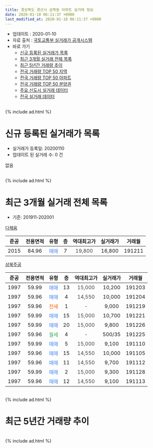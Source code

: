 ```yaml
---
title: 경상북도 경산시 삼북동 아파트 실거래 정보
date: 2020-01-10 06:11:37 +0900
last_modified_at: 2020-01-10 06:11:37 +0900
---
```


* 업데이트 : 2020-01-10
* 자료 출처 : [국토교통부 실거래가 공개시스템](http://rt.molit.go.kr)
* 바로 가기
    * [신규 등록된 실거래가 목록](#신규-등록된-실거래가-목록)
    * [최근 3개월 실거래 전체 목록](#최근-3개월-실거래-전체-목록)
    * [최근 5년간 거래량 추이](#최근-5년간-거래량-추이)
    * [전국 거래량 TOP 50 지역](https://inasie.github.io/apt-trade-info/최근-3개월-전국에서-가장-거래가-많이-발생한-지역)
    * [전국 거래량 TOP 50 아파트](https://inasie.github.io/apt-trade-info/최근-3개월-전국에서-가장-거래가-많이-발생한-아파트)
    * [전국 거래량 TOP 50 분양권](https://inasie.github.io/apt-trade-info/최근-3개월-전국에서-가장-거래가-많이-발생한-분양권)
    * [주요 신도시 실거래 데이터](https://inasie.github.io/apt-trade-info/주요-신도시)
    * [전국 실거래 데이터](https://inasie.github.io/apt-trade-info/전국)
<br>
{% include ad.html %}
<br>

# 신규 등록된 실거래가 목록
* 실거래가 등록일: 20200110
* 업데이트 된 실거래 수: 0 건

없음

<br>
{% include ad.html %}
<br>

# 최근 3개월 실거래 전체 목록
* 기준: 201911-202001


[다채움](https://search.naver.com/search.naver?query=%EA%B2%BD%EC%83%81%EB%B6%81%EB%8F%84+%EA%B2%BD%EC%82%B0%EC%8B%9C+%EC%82%BC%EB%B6%81%EB%8F%99+%EB%8B%A4%EC%B1%84%EC%9B%80)

|준공|전용면적|유형|층|역대최고가|실거래가|거래월|
|:---:|:---:|:---:|:---:|:---:|:---:|:---:|
|2015|84.96|<span style="color:#4285f3">매매</span>|7|<span style="color:#444444">19,800</span>|16,800|191211|

[삼북주공](https://search.naver.com/search.naver?query=%EA%B2%BD%EC%83%81%EB%B6%81%EB%8F%84+%EA%B2%BD%EC%82%B0%EC%8B%9C+%EC%82%BC%EB%B6%81%EB%8F%99+%EC%82%BC%EB%B6%81%EC%A3%BC%EA%B3%B5)

|준공|전용면적|유형|층|역대최고가|실거래가|거래월|
|:---:|:---:|:---:|:---:|:---:|:---:|:---:|
|1997|59.99|<span style="color:#4285f3">매매</span>|13|<span style="color:#444444">15,000</span>|10,200|191203|
|1997|59.96|<span style="color:#4285f3">매매</span>|4|<span style="color:#444444">14,550</span>|10,000|191204|
|1997|59.96|<span style="color:#ff5a00">전세</span>|1|<span style="color:#444444">-</span>|9,000|191219|
|1997|59.99|<span style="color:#4285f3">매매</span>|15|<span style="color:#444444">15,000</span>|10,700|191221|
|1997|59.99|<span style="color:#4285f3">매매</span>|20|<span style="color:#444444">15,000</span>|9,800|191226|
|1997|59.96|<span style="color:#34a853">월세</span>|4|<span style="color:#444444">-</span>|500/35|191225|
|1997|59.99|<span style="color:#4285f3">매매</span>|5|<span style="color:#444444">15,000</span>|9,100|191110|
|1997|59.96|<span style="color:#4285f3">매매</span>|15|<span style="color:#444444">14,550</span>|10,000|191105|
|1997|59.96|<span style="color:#4285f3">매매</span>|11|<span style="color:#444444">14,550</span>|9,700|191112|
|1997|59.99|<span style="color:#4285f3">매매</span>|2|<span style="color:#444444">15,000</span>|9,300|191128|
|1997|59.96|<span style="color:#4285f3">매매</span>|12|<span style="color:#444444">14,550</span>|9,100|191113|


<br>
{% include ad.html %}
<br>

# 최근 5년간 거래량 추이


<div style="width:100%;">
    <canvas id="deal_progress" height="200"></canvas>
</div>

<script>
new Chart(document.getElementById("deal_progress"), {
    type: 'line',
    data: {
        labels: ['201501','201502','201503','201504','201505','201506','201507','201508','201509','201510','201511','201512','201601','201602','201603','201604','201605','201606','201607','201608','201609','201610','201611','201612','201701','201702','201703','201704','201705','201706','201707','201708','201709','201710','201711','201712','201801','201802','201803','201804','201805','201806','201807','201808','201809','201810','201811','201812','201901','201902','201903','201904','201905','201906','201907','201908','201909','201910','201911','201912','202001'],
        datasets: [{
            label: '매매',
            pointRadius: 1,
            data: [6, 9, 17, 7, 4, 7, 2, 5, 4, 5, 5, 1, 2, 2, 4, 2, 5, 2, 2, 0, 0, 2, 0, 0, 1, 1, 4, 3, 1, 7, 2, 5, 1, 7, 1, 3, 4, 2, 1, 3, 4, 1, 2, 3, 3, 2, 1, 2, 3, 2, 2, 3, 1, 6, 3, 1, 3, 5, 5, 5, 0],
            borderColor: "rgba(255, 201, 14, 1)",
            backgroundColor: "rgba(255, 201, 14, 0.5)",
            fill: false,
            lineTension: 0
        },{
            label: '전월세',
            pointRadius: 1,
            data: [1, 2, 2, 4, 2, 0, 1, 0, 0, 0, 1, 1, 0, 4, 2, 0, 1, 1, 1, 1, 2, 2, 0, 3, 1, 1, 0, 0, 0, 3, 2, 1, 0, 1, 0, 1, 0, 2, 0, 2, 2, 0, 1, 0, 1, 3, 3, 1, 1, 3, 2, 2, 0, 3, 1, 1, 0, 2, 0, 2, 0],
            borderColor: "rgba(0, 141, 185, 1)",
            backgroundColor: "rgba(0, 141, 185, 0.5)",
            fill: false,
            lineTension: 0
        }
        ]
    },
    options: {
        responsive: true,
        title: {
            display: false
        },
        tooltips: {
            mode: 'index',
            intersect: false
        },
        hover: {
            mode: 'nearest',
            intersect: true
        },
        scales: {
            xAxes: [{
                display: true,
                scaleLabel: {
                    display: true,
                    labelString: '년/월'
                }
            }],
            yAxes: [{
                display: true,
                ticks: {
                    suggestedMin: 0,
                },
                scaleLabel: {
                    display: true,
                    labelString: '실거래 수'
                }
            }]
        }
    }
});

</script>


<br>
{% include ad.html %}
<br>

